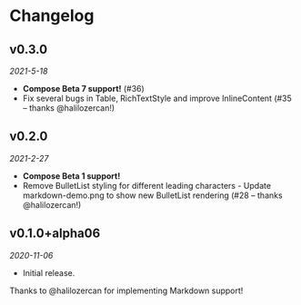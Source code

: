 Changelog
=========

v0.3.0
------

_2021-5-18_

* **Compose Beta 7 support!** (#36)
* Fix several bugs in Table, RichTextStyle and improve InlineContent (#35 – thanks @halilozercan!)

v0.2.0
------

_2021-2-27_

* **Compose Beta 1 support!**
* Remove BulletList styling for different leading characters - Update markdown-demo.png to show new
  BulletList rendering (#28 – thanks @halilozercan!)

v0.1.0+alpha06
--------------

_2020-11-06_

* Initial release.

Thanks to @halilozercan for implementing Markdown support!
